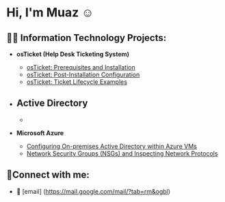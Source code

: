 <h1>Hi, I'm Muaz ☺</h1>

<h2>👨‍💻 Information Technology Projects:</h2>

- <b>osTicket (Help Desk Ticketing System)</b>
  - [osTicket: Prerequisites and Installation](https://github.com/muazkal/osticket-prereqs)
  - [osTicket: Post-Installation Configuration](https://github.com/muazkal/post-install-config)
  - [osTicket: Ticket Lifecycle Examples](https://github.com/muazkal/ticket-lifecycle)

- <b>Active Directory</b>
  -
  -
  
- <b>Microsoft Azure</b>
  - [Configuring On-premises Active Directory within Azure VMs](https://github.com/muazkal/configure-ad)
  - [Network Security Groups (NSGs) and Inspecting Network Protocols](https://github.com/muazkal/azure-network-protocols)

<h2>🤳Connect with me:</h2>

  - 📧 [email] (<a>https://mail.google.com/mail/?tab=rm&ogbl</a>)
